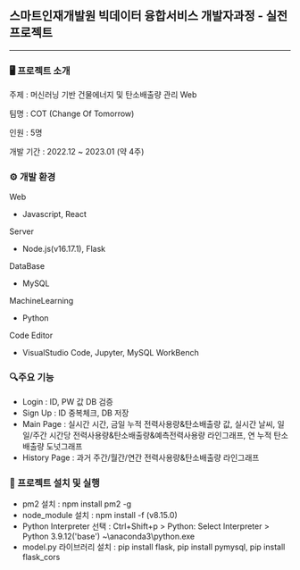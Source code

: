 ## 스마트인재개발원 빅데이터 융합서비스 개발자과정 - 실전프로젝트
---


### 🖥 프로젝트 소개
주제 : 머신러닝 기반 건물에너지 및 탄소배출량 관리 Web

팀명 : COT (Change Of Tomorrow)

인원 : 5명

개발 기간 : 2022.12 ~ 2023.01 (약 4주)


### ⚙ 개발 환경
Web
 - Javascript, React

Server
 - Node.js(v16.17.1), Flask

DataBase
 - MySQL

MachineLearning 
 - Python

Code Editor 
 - VisualStudio Code, Jupyter, MySQL WorkBench


### 🔍주요 기능
- Login : ID, PW 값 DB 검증
- Sign Up : ID 중복체크, DB 저장
- Main Page : 실시간 시간, 금일 누적 전력사용량&탄소배출량 값, 실시간 날씨, 일일/주간 시간당 전력사용량&탄소배출량&예측전력사용량 라인그래프, 연 누적 탄소배출량 도넛그래프
- History Page : 과거 주간/월간/연간 전력사용량&탄소배출량 라인그래프


### 🔁 프로젝트 설치 및 실행
- pm2 설치 : npm install pm2 -g 
- node_module 설치 : npm install -f (v8.15.0)
- Python Interpreter 선택 : Ctrl+Shift+p > Python: Select Interpreter > Python 3.9.12('base') ~\anaconda3\python.exe
- model.py 라이브러리 설치 : pip install flask, pip install pymysql, pip install flask_cors
